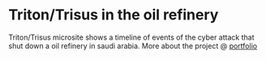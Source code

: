 # Triton/Trisus in the oil refinery

Triton/Trisus microsite shows a timeline of events of the cyber attack that shut down a oil refinery in saudi arabia. More about the project @ [portfolio](https://matussolcany.com/projects/triton-trisus-in-the-oil-refinery/)
